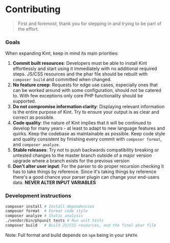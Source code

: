 # Contributing

> First and foremost, thank you for stepping in and trying to be part of the effort.

### Goals

When expanding Kint, keep in mind its main priorities:

1. **Commit built resources**: Developers must be able to install Kint effortlessly and start using it immediately with no additional required steps. JS/CSS resources and the phar file should be rebuilt with `composer build` and committed when changed.
2. **No feature creep**: Requests for edge use cases, especially ones that can be worked around with some configuration, should *not* be catered to. With few exceptions only core PHP functionality should be supported.
3. **Do not compromise information clarity**: Displaying relevant information is the entire purpose of Kint. Try to ensure your output is as clear and correct as possible.
4. **Code quality**: the nature of Kint implies that it will be continued to develop for many years - at least to adapt to new language features and quirks. Keep the codebase as maintainable as possible. Keep code style and quality consistent by finishing every commit with `composer format`, and `composer analyze`.
5. **Stable releases**: Try not to push backwards compatibility breaking or untested changes to the master branch outside of a major version upgrade where a branch exists for the previous version
6. **Don't alter user input**: For the parser to do proper recursion checking it has to take things by reference. Since it's taking things by reference there's a good chance your parser plugin can change your end-users data. **NEVER ALTER INPUT VARIABLES**

### Development instructions

```sh
composer install # Install dependencies
composer format  # Format code style
composer analyze # Static analysis
./vendor/bin/phpunit tests # Run unit tests
composer build   # Build JS/CSS resources, and the final phar file
```

Note: Full format and build depends on `npm` being in your `$PATH`.
